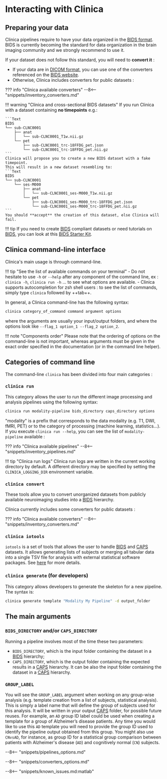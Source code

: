<!-- markdownlint-disable MD046 -->
# Interacting with Clinica

## Preparing your data

Clinica pipelines require to have your data organized in the [BIDS format](../BIDS.md).
BIDS is currently becoming the standard for data organization in the brain imaging community and we strongly recommend to use it.

If your dataset does not follow this standard, you will need to **convert it** :

- If your data are in [DICOM format](https://www.dicomstandard.org), you can use one of the converters referenced on the [BIDS website](https://bids.neuroimaging.io/benefits.html#converters).
- Otherwise, Clinica includes converters for public datasets :

??? info "Clinica available converters"
    --8<-- "snippets/inventory_converters.md"

!!! warning "Clinica and cross-sectional BIDS datasets"
    If you run Clinica with a dataset containing **no timepoints** e.g.:

    ```Text
    BIDS
    └── sub-CLNC0001
        ├── anat
        │   └── sub-CLNC0001_T1w.nii.gz
        └── pet
            ├── sub-CLNC0001_trc-18FFDG_pet.json
            └── sub-CLNC0001_trc-18FFDG_pet.nii.gz
    ```
    Clinica will propose you to create a new BIDS dataset with a fake timepoint.
    This will result in a new dataset resembling to:
    ```Text
    BIDS
    └── sub-CLNC0001
        └── ses-M000
            ├── anat
            │   └── sub-CLNC0001_ses-M000_T1w.nii.gz
            └── pet
                ├── sub-CLNC0001_ses-M000_trc-18FFDG_pet.json
                └── sub-CLNC0001_ses-M000_trc-18FFDG_pet.nii.gz
    ```
    You should **accept** the creation of this dataset, else Clinica will fail.

!!! tip
     If you need to create [BIDS](http://bids.neuroimaging.io/) compliant datasets or need tutorials on [BIDS](http://bids.neuroimaging.io/), you can look at this [BIDS Starter Kit](https://github.com/INCF/bids-starter-kit/).

## Clinica command-line interface

Clinica's main usage is through command-line.

!!! tip "See the list of available commands on your terminal"
    - Do not hesitate to use `-h` or `--help` after any component of the command line,
    ex : `clinica -h`, `clinica run -h` ... to see what options are available.
    - Clinica supports autocompletion for zsh shell users : to see the list of commands, simply type `clinica` followed by ++tab++.

In general, a Clinica command-line has the following syntax:

```bash
clinica category_of_command command argument options
```

where the arguments are usually your input/output folders, and where the options look like `--flag_1 option_1 --flag_2 option_2`.

!!! note "Components order"
    Please note that the ordering of options on the command-line is not important,
    whereas arguments must be given in the exact order specified in the documentation (or in the command line helper).

## Categories of command line

The command-line `clinica` has been divided into four main categories :

### `clinica run`

This category allows the user to run the different image processing and analysis pipelines using the following syntax:

```bash
clinica run modality-pipeline bids_directory caps_directory options
```

"modality" is a prefix that corresponds to the data modality (e.g. T1, DWI, fMRI, PET) or to the category of processing (machine learning, statistics...).
If you execute `clinica run --help`, you can see the list of `modality-pipeline` available :

??? info "Clinica available pipelines"
    --8<-- "snippets/inventory_pipelines.md"

!!! tip "Clinica run logs"
    Clinica run logs are written in the current working directory by default. A different directory may be specified by setting the `CLINICA_LOGGING_DIR` environment variable.

### `clinica convert`

These tools allow you to convert unorganized datasets from publicly available neuroimaging studies into a [BIDS](http://bids.neuroimaging.io/) hierarchy.

Clinica currently includes some converters for public datasets :

??? info "Clinica available converters"
    --8<-- "snippets/inventory_converters.md"

### `clinica iotools`

`iotools` is a set of tools that allows the user to handle [BIDS](http://bids.neuroimaging.io) and [CAPS](../CAPS/Introduction.md) datasets.
It allows generating lists of subjects or merging all tabular data into a single TSV file for analysis with external statistical software packages.
See [here](../IO.md) for more details.

### `clinica generate` (for developers)

This category allows developers to generate the skeleton for a new pipeline.
The syntax is:

```bash
clinica generate template "Modality My Pipeline" -d output_folder
```

## The main arguments

### `BIDS_DIRECTORY` and/or `CAPS_DIRECTORY`

Running a pipeline involves most of the time these two parameters:

- `BIDS_DIRECTORY`, which is the input folder containing the dataset in a [BIDS](../BIDS.md) hierarchy;
- `CAPS_DIRECTORY`, which is the output folder containing the expected results in a [CAPS](../CAPS/Introduction.md) hierarchy.
It can be also the input folder containing the dataset in a [CAPS](../CAPS/Introduction.md) hierarchy.

### `GROUP_LABEL`

You will see the `GROUP_LABEL` argument when working on any group-wise analysis (e.g. template creation from a list of subjects, statistical analysis).
This is simply a label name that will define the  group of subjects used for this analysis.
It will be written in your output [CAPS](../CAPS/Introduction.md) folder, for possible future reuses.
For example, an `AD` group ID label could be used when creating a template for a group of Alzheimer’s disease patients.
Any time you would like to use this `AD` template you will need to provide the group ID used to identify the pipeline output obtained from this group.
You might also use `CNvsAD`, for instance, as group ID for a statistical group comparison between patients with Alzheimer's disease (`AD`) and cognitively normal (`CN`) subjects.

--8<-- "snippets/pipelines_options.md"

--8<-- "snippets/converters_options.md"

--8<-- "snippets/known_issues.md:matlab"
